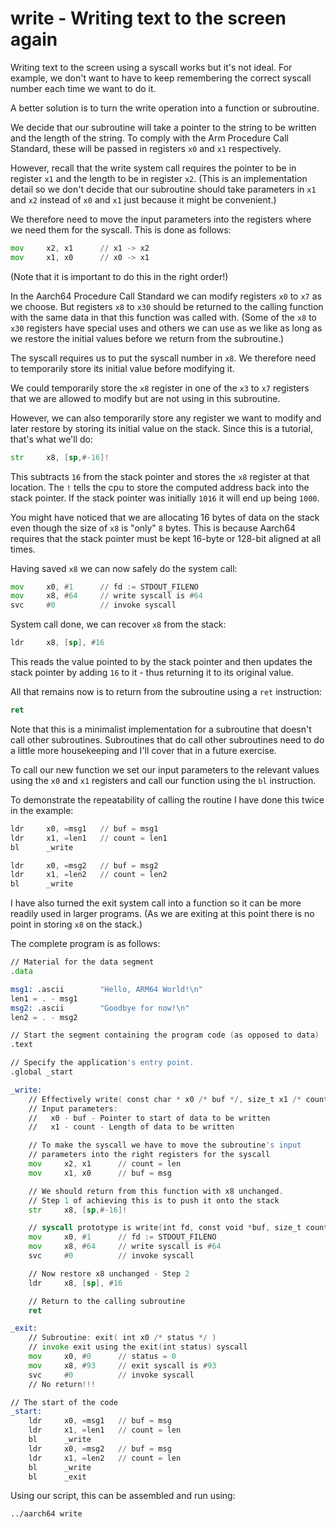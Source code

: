 write - Writing text to  the screen again
=========================================

Writing text to the screen using a syscall works but it's not ideal.
For example, we don't want to have to keep remembering the correct syscall
number each time we want to do it.

A better solution is to turn the write operation into a function or subroutine.

We decide that our subroutine will take a pointer to the string to be written and
the length of the string.  To comply with the Arm Procedure Call Standard,
these will be passed in registers `x0` and `x1` respectively.

However, recall that the write system call requires the pointer to be in
register `x1` and the length to be in register `x2`.  (This is an implementation
detail so we don't decide that our subroutine should take parameters in `x1` and `x2` instead
of `x0` and `x1` just because it might be convenient.)

We therefore need to move the input parameters into the registers where we need them for the
syscall.  This is done as follows:

```asm
mov     x2, x1      // x1 -> x2
mov     x1, x0      // x0 -> x1
```

(Note that it is important to do this in the right order!)

In the Aarch64 Procedure Call Standard we can modify registers `x0` to `x7` as
we choose.  But registers `x8` to `x30` should be returned to the calling function
with the same data in that this function was called with.  (Some of the
`x8` to `x30` registers have special uses and others we can use as we like as long
as we restore the initial values before we return from the subroutine.)

The syscall requires us to put the syscall number in `x8`.  We therefore need to
temporarily store its initial value before modifying it.

We could temporarily store the `x8` register in one of the `x3` to `x7` registers that
we are allowed to modify but are not using in this subroutine.

However, we can also temporarily store any register we want to modify and later restore by
storing its initial value on the stack.  Since this is a tutorial, that's what we'll do:

```asm
str     x8, [sp,#-16]!
```

This subtracts `16` from the stack pointer and stores the `x8` register at that
location.  The `!` tells the cpu to store the computed address back into the
stack pointer.  If the stack pointer was initially `1016` it will end up being `1000`.

You might have noticed that we are allocating 16 bytes of data on the stack even though
the size of `x8` is "only" `8` bytes.  This is because Aarch64 requires that the stack pointer
must be kept 16-byte or 128-bit aligned at all times.

Having saved `x8` we can now safely do the system call:

```asm
mov     x0, #1      // fd := STDOUT_FILENO
mov     x8, #64     // write syscall is #64
svc     #0          // invoke syscall
```

System call done, we can recover `x8` from the stack:

```asm
ldr     x8, [sp], #16
```

This reads the value pointed to by the stack pointer and then updates
the stack pointer by adding `16` to it - thus returning it to
its original value.

All that remains now is to return from the subroutine using a `ret` instruction:

```asm
ret
```

Note that this is a minimalist implementation for a subroutine that doesn't call other
subroutines.  Subroutines that do call other subroutines need to do a little more housekeeping
and I'll cover that in a future exercise.

To call our new function we set our input parameters to the relevant values using
the `x0` and `x1` registers and call our function using the `bl` instruction.

To demonstrate the repeatability of calling the routine I have done this twice in the example:

```asm
ldr     x0, =msg1   // buf = msg1
ldr     x1, =len1   // count = len1
bl      _write

ldr     x0, =msg2   // buf = msg2
ldr     x1, =len2   // count = len2
bl      _write
```

I have also turned the exit system call into a function so it can be more readily used
in larger programs.  (As we are exiting at this point there is no point in storing `x8`
on the stack.)

The complete program is as follows:

```asm
// Material for the data segment
.data

msg1: .ascii        "Hello, ARM64 World!\n"
len1 = . - msg1
msg2: .ascii        "Goodbye for now!\n"
len2 = . - msg2

// Start the segment containing the program code (as opposed to data)
.text

// Specify the application's entry point.
.global _start

_write:
    // Effectively write( const char * x0 /* buf */, size_t x1 /* count */ )
    // Input parameters:
    //   x0 - buf - Pointer to start of data to be written
    //   x1 - count - Length of data to be written

    // To make the syscall we have to move the subroutine's input
    // parameters into the right registers for the syscall
    mov     x2, x1      // count = len
    mov     x1, x0      // buf = msg

    // We should return from this function with x8 unchanged.
    // Step 1 of achieving this is to push it onto the stack
    str     x8, [sp,#-16]!

    // syscall prototype is write(int fd, const void *buf, size_t count)
    mov     x0, #1      // fd := STDOUT_FILENO
    mov     x8, #64     // write syscall is #64
    svc     #0          // invoke syscall

    // Now restore x8 unchanged - Step 2
    ldr     x8, [sp], #16

    // Return to the calling subroutine
    ret

_exit:
    // Subroutine: exit( int x0 /* status */ )
    // invoke exit using the exit(int status) syscall
    mov     x0, #0      // status = 0
    mov     x8, #93     // exit syscall is #93
    svc     #0          // invoke syscall
    // No return!!!

// The start of the code
_start:
    ldr     x0, =msg1   // buf = msg
    ldr     x1, =len1   // count = len
    bl      _write
    ldr     x0, =msg2   // buf = msg
    ldr     x1, =len2   // count = len
    bl      _write
    bl      _exit
```

Using our script, this can be assembled and run using:

```asm
../aarch64 write
```

